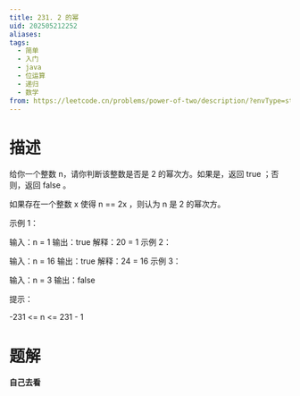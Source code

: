 ```yaml
---
title: 231. 2 的幂
uid: 202505212252
aliases: 
tags:
  - 简单
  - 入门
  - java
  - 位运算
  - 递归
  - 数学
from: https://leetcode.cn/problems/power-of-two/description/?envType=study-plan-v2&envId=primers-list
---
```

# 描述
给你一个整数 n，请你判断该整数是否是 2 的幂次方。如果是，返回 true ；否则，返回 false 。

如果存在一个整数 x 使得 n == 2x ，则认为 n 是 2 的幂次方。

 

示例 1：

输入：n = 1
输出：true
解释：20 = 1
示例 2：

输入：n = 16
输出：true
解释：24 = 16
示例 3：

输入：n = 3
输出：false
 

提示：

-231 <= n <= 231 - 1

# 题解
**自己去看**